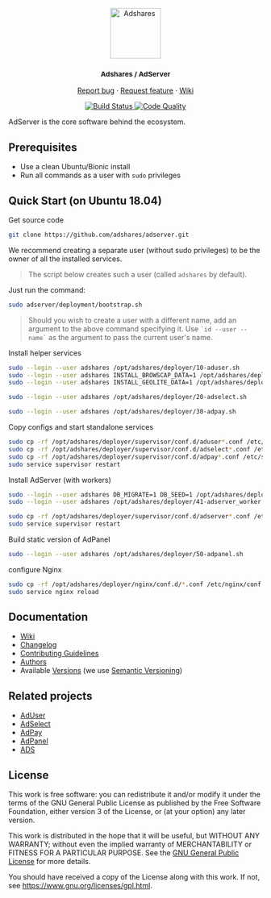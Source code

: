 <p align="center">
    <a href="https://adshares.net/" title="Adshares sp. z o.o." target="_blank">
        <img src="https://adshares.net/logos/ads.svg" alt="Adshares" width="100" height="100">
    </a>
</p>
<h3 align="center"><small>Adshares / AdServer</small></h3>
<p align="center">
    <a href="https://github.com/adshares/adserver/issues/new?template=bug_report.md&labels=Bug">Report bug</a>
    ·
    <a href="https://github.com/adshares/adserver/issues/new?template=feature_request.md&labels=New%20Feature">Request feature</a>
    ·
    <a href="https://github.com/adshares/adserver/wiki">Wiki</a>
</p>
<p align="center">
    <a href="https://travis-ci.org/adshares/adserver" title="Build Status" target="_blank">
        <img src="https://travis-ci.org/adshares/adserver.svg?branch=master" alt="Build Status">
    </a>
    <a href="https://sonarcloud.io/dashboard?id=adshares-adserver" title="Code Quality" target="_blank">
        <img src="https://sonarcloud.io/api/project_badges/measure?project=adshares-adserver&metric=alert_status" alt="Code Quality">
    </a>
</p>

AdServer is the core software behind the ecosystem.

## Prerequisites
 - Use a clean Ubuntu/Bionic install
 - Run all commands as a user with `sudo` privileges 
 
## Quick Start (on Ubuntu 18.04)

Get source code
```bash
git clone https://github.com/adshares/adserver.git
```
We recommend creating a separate user (without sudo privileges) to be the owner of all the installed services.
> The script below creates such a user (called `adshares` by default).

Just run the command: 
```bash
sudo adserver/deployment/bootstrap.sh
```
> Should you wish to create a user with a different name, add an argument to the above command specifying it. 
> Use ``` `id --user --name` ``` as the argument to pass the current user's name.

Install helper services
```bash
sudo --login --user adshares /opt/adshares/deployer/10-aduser.sh
sudo --login --user adshares INSTALL_BROWSCAP_DATA=1 /opt/adshares/deployer/11-aduser_browscap.sh
sudo --login --user adshares INSTALL_GEOLITE_DATA=1 /opt/adshares/deployer/12-aduser_geolite.sh

sudo --login --user adshares /opt/adshares/deployer/20-adselect.sh

sudo --login --user adshares /opt/adshares/deployer/30-adpay.sh
```
Copy configs and start standalone services
```bash
sudo cp -rf /opt/adshares/deployer/supervisor/conf.d/aduser*.conf /etc/supervisor/conf.d
sudo cp -rf /opt/adshares/deployer/supervisor/conf.d/adselect*.conf /etc/supervisor/conf.d
sudo cp -rf /opt/adshares/deployer/supervisor/conf.d/adpay*.conf /etc/supervisor/conf.d
sudo service supervisor restart
```
Install AdServer (with workers)
```bash
sudo --login --user adshares DB_MIGRATE=1 DB_SEED=1 /opt/adshares/deployer/40-adserver.sh
sudo --login --user adshares /opt/adshares/deployer/41-adserver_worker.sh

sudo cp -rf /opt/adshares/deployer/supervisor/conf.d/adserver*.conf /etc/supervisor/conf.d
sudo service supervisor restart
```
Build static version of AdPanel
```bash
sudo --login --user adshares /opt/adshares/deployer/50-adpanel.sh
```
configure Nginx
```bash
sudo cp -rf /opt/adshares/deployer/nginx/conf.d/*.conf /etc/nginx/conf.d
sudo service nginx reload
```

## Documentation

- [Wiki](https://github.com/adshares/adserver/wiki)
- [Changelog](CHANGELOG.md)
- [Contributing Guidelines](docs/CONTRIBUTING.md)
- [Authors](https://github.com/adshares/adserver/contributors)
- Available [Versions](https://github.com/adshares/adserver/tags) (we use [Semantic Versioning](http://semver.org/))

## Related projects

- [AdUser](https://github.com/adshares/aduser)
- [AdSelect](https://github.com/adshares/adselect)
- [AdPay](https://github.com/adshares/adpay)
- [AdPanel](https://github.com/adshares/adpanel)
- [ADS](https://github.com/adshares/ads)

## License

This work is free software: you can redistribute it and/or modify
it under the terms of the GNU General Public License as published by
the Free Software Foundation, either version 3 of the License, or
(at your option) any later version.

This work is distributed in the hope that it will be useful,
but WITHOUT ANY WARRANTY; without even the implied warranty of
MERCHANTABILITY or FITNESS FOR A PARTICULAR PURPOSE. See the
[GNU General Public License](LICENSE) for more details.

You should have received a copy of the License along with this work.
If not, see <https://www.gnu.org/licenses/gpl.html>.
